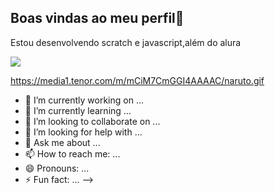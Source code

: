 ## Boas vindas ao meu perfil💙

Estou desenvolvendo scratch e javascript,além do alura

![](https://media1.tenor.com/m/mCiM7CmGGI4AAAAC/naruto.gif)


https://media1.tenor.com/m/mCiM7CmGGI4AAAAC/naruto.gif


- 🔭 I’m currently working on ...
- 🌱 I’m currently learning ...
- 👯 I’m looking to collaborate on ...
- 🤔 I’m looking for help with ...
- 💬 Ask me about ...
- 📫 How to reach me: ...
- 😄 Pronouns: ...
- ⚡ Fun fact: ...
-->
